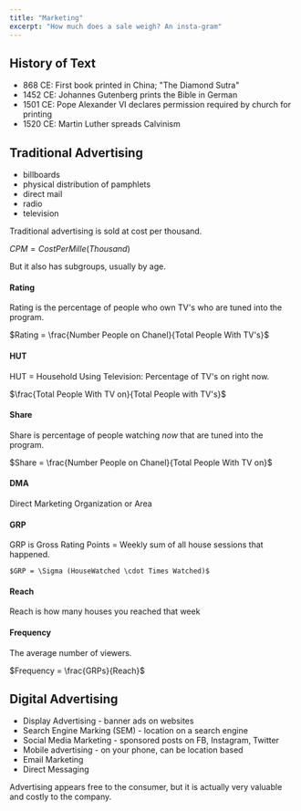 ```yaml
---
title: "Marketing"
excerpt: "How much does a sale weigh? An insta-gram"
---
```




## History of Text
- 868 CE: First book printed in China; "The Diamond Sutra"
- 1452 CE: Johannes Gutenberg prints the Bible in German
- 1501 CE: Pope Alexander VI declares permission required by church for printing
- 1520 CE: Martin Luther spreads Calvinism

## Traditional Advertising
  - billboards
  - physical distribution of pamphlets
  - direct mail
  - radio
  - television

Traditional advertising is sold at cost per thousand.

$CPM = Cost Per Mille (Thousand)$

But it also has subgroups, usually by age.

#### Rating
Rating is the percentage of people who own TV's who are tuned into the program.

$Rating = \frac{Number People on Chanel}{Total People With TV's}$

#### HUT
HUT = Household Using Television: Percentage of TV's on right now.

$\frac{Total People With TV on}{Total People with TV's}$

#### Share
Share is percentage of people watching *now* that are tuned into the program.

$Share = \frac{Number People on Chanel}{Total People With TV on}$


#### DMA
Direct Marketing Organization or Area

#### GRP
GRP is Gross Rating Points = Weekly sum of all house sessions that happened.

    $GRP = \Sigma (HouseWatched \cdot Times Watched)$

#### Reach
Reach is how many houses you reached that week

#### Frequency
The average number of viewers.

$Frequency = \frac{GRPs}{Reach}$

## Digital Advertising
- Display Advertising - banner ads on websites
- Search Engine Marking (SEM) - location on a search engine
- Social Media Marketing - sponsored posts on FB, Instagram, Twitter
- Mobile advertising - on your phone, can be location based
- Email Marketing
- Direct Messaging


Advertising appears free to the consumer, but it is actually very valuable and costly to the company.
